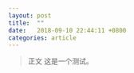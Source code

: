 ```yaml
---
layout: post
title:  ""
date:   2018-09-10 22:44:11 +0800
categories: article
---
```

> 正文
    这是一个测试。
